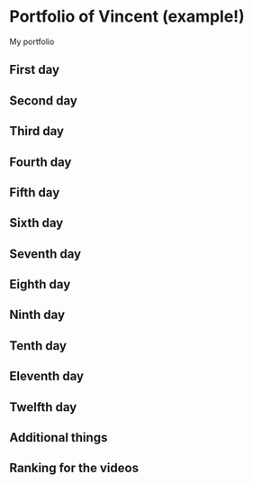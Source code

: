 # Portfolio of Vincent (example!)
My portfolio 

## First day

## Second day

## Third day

## Fourth day

## Fifth day

## Sixth day

## Seventh day

## Eighth day

## Ninth day

## Tenth day

## Eleventh day

## Twelfth day

## Additional things

## Ranking for the videos
